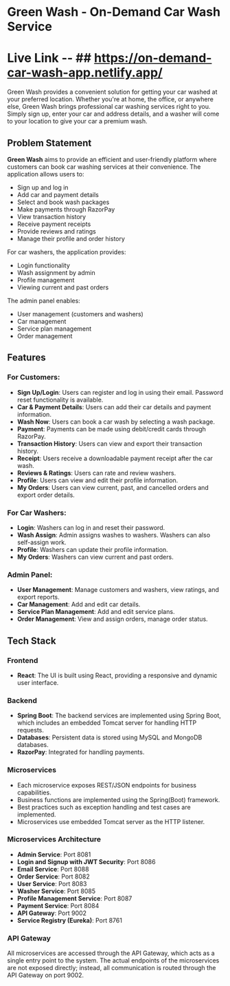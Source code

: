 # Green Wash - On-Demand Car Wash Service
# Live Link -- ## https://on-demand-car-wash-app.netlify.app/

Green Wash provides a convenient solution for getting your car washed at your preferred location. Whether you're at home, the office, or anywhere else, Green Wash brings professional car washing services right to you. Simply sign up, enter your car and address details, and a washer will come to your location to give your car a premium wash. 

## Problem Statement

**Green Wash** aims to provide an efficient and user-friendly platform where customers can book car washing services at their convenience. The application allows users to:
- Sign up and log in
- Add car and payment details
- Select and book wash packages
- Make payments through RazorPay
- View transaction history
- Receive payment receipts
- Provide reviews and ratings
- Manage their profile and order history

For car washers, the application provides:
- Login functionality
- Wash assignment by admin
- Profile management
- Viewing current and past orders

The admin panel enables:
- User management (customers and washers)
- Car management
- Service plan management
- Order management

## Features

### For Customers:
- **Sign Up/Login**: Users can register and log in using their email. Password reset functionality is available.
- **Car & Payment Details**: Users can add their car details and payment information.
- **Wash Now**: Users can book a car wash by selecting a wash package.
- **Payment**: Payments can be made using debit/credit cards through RazorPay.
- **Transaction History**: Users can view and export their transaction history.
- **Receipt**: Users receive a downloadable payment receipt after the car wash.
- **Reviews & Ratings**: Users can rate and review washers.
- **Profile**: Users can view and edit their profile information.
- **My Orders**: Users can view current, past, and cancelled orders and export order details.

### For Car Washers:
- **Login**: Washers can log in and reset their password.
- **Wash Assign**: Admin assigns washes to washers. Washers can also self-assign work.
- **Profile**: Washers can update their profile information.
- **My Orders**: Washers can view current and past orders.

### Admin Panel:
- **User Management**: Manage customers and washers, view ratings, and export reports.
- **Car Management**: Add and edit car details.
- **Service Plan Management**: Add and edit service plans.
- **Order Management**: View and assign orders, manage order status.

## Tech Stack

### Frontend
- **React**: The UI is built using React, providing a responsive and dynamic user interface.

### Backend
- **Spring Boot**: The backend services are implemented using Spring Boot, which includes an embedded Tomcat server for handling HTTP requests.
- **Databases**: Persistent data is stored using MySQL and MongoDB databases.
- **RazorPay**: Integrated for handling payments.

### Microservices
- Each microservice exposes REST/JSON endpoints for business capabilities.
- Business functions are implemented using the Spring(Boot) framework.
- Best practices such as exception handling and test cases are implemented.
- Microservices use embedded Tomcat server as the HTTP listener.

### Microservices Architecture
- **Admin Service**: Port 8081
- **Login and Signup with JWT Security**: Port 8086
- **Email Service**: Port 8088
- **Order Service**: Port 8082
- **User Service**: Port 8083
- **Washer Service**: Port 8085
- **Profile Management Service**: Port 8087
- **Payment Service**: Port 8084
- **API Gateway**: Port 9002
- **Service Registry (Eureka)**: Port 8761

### API Gateway
All microservices are accessed through the API Gateway, which acts as a single entry point to the system. The actual endpoints of the microservices are not exposed directly; instead, all communication is routed through the API Gateway on port 9002.

